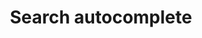---
# This file is a template to document a new component within the GOV.UK Publishing Design Guide website.
layout: component-documentation
sectionKey: Components
eleventyNavigation:
  parent: Components

# Step 1: Duplicate and rename this file to the proposed component you want to include in the Publishing Design Guide website.
# When duplicating and renaming this file use lowercase and replace any spaces with a dash (ie. -)

# Step 2: Set "eleventyExcludeFromCollections" to "false". This will ensure that the code snippet is commented out and this page will be display withinin the Publishing Design Guide.
eleventyExcludeFromCollections: false

# Step 3: Input data points according to fields below to the best of your ability. Any fields without any data points will not be displayed on the website.

# Name of the component
# This is the name of the component (ex. Attachment). It is required to display the title on the page, in the meta data, and in the left-hand navigation menu of the components page.
title: Search autocomplete

# Description of the component
# This briefly describes what the component is. It is required to display the description on the page, and in the <head> meta description.
description: Suggesting search queries in a dropdown as users type in the search bar of GOV.UK

# Embedding the figma file of the component
# This will display a Figma embed on the page.
# To add a Figma embed, copy only the URL within the embed snippet.
figmaLink: #Delete this comment before entering the Figma embed URL of the Figma representaiton of this component.

# When to use this component
# Briefly describe the situation(s) when to use this component.
# You MUST wrap this in single quotation marks (ie. ' '), since markdown can be used to enter this information. To create a heading, use three hashes (ie. ###).
whenToUse:
  'Use search autocomplete when you are dealing with dynamic data and want to reduce typing effort for users and help them formulate search queries by filling in the blanks (think of Google search).'

# When not to use this component
# Briefly describe the situation(s) when not to use this component.
# You MUST wrap this in single quotation marks (ie. ' '), since markdown can be used to enter this information. To create a heading, use three hashes (ie. ###).
whenNotToUse:
  '- Do not use search autocomplete when you are dealing with a limited database and users can easily find what they need with a simple search.  

  - Do not use search autocomplete unless the model is properly trained and you have validated it provides relevant and factually correct suggestions.'

# How the component works
# Briefly descibe how this component works. For instance, listing out what happens when an end-user interacts with this component.
# You MUST wrap this in single quotation marks (ie. ' '), since markdown can be used to enter this information. To create a heading, use three hashes (ie. ###).
howItWorks:
  'The data model behind the autocomplete feature is powered by Google Vertex AI Search, the search product that the Search team launched on GOV.UK in February 2024. This model is trained on anonymised user search queries (from people who have consented to analytics tracking), which Google processes and refines to provide relevant autocomplete suggestions.  
  
  
  The autocomplete suggestions appear underneath the search box after 3 characters have been typed – as suggestions are more relevant after this threshold. The suggested keywords to formulate the new query are highlighted in bold (as it is a standard pattern), and we limit the suggestions to 5 in order to reduce cognitive load and prevent unnecessary scrolling. Selecting a suggestion from the dropdown will update the search query in the search bar and take the user to the search results page – showing results relevant to the selected query.


  ### Useful reads

  - [Launch blog post](https://design-system.service.gov.uk/)

  - [Github page](https://govuk-finder-frontend.herokuapp.com/component-guide/search_with_autocomplete)'
  

# Variations for this component
# List out any variations that exist for this component by providing (1) the name of said variation and (2) a brief description of that variation.
variations:
  # To add additional variations duplicate the the fields below (adhering to the formating) but increase the count by one integer.
  0:
    title: Differences with how search autocomplete is used on the Design System website
    description:
      'The [Design System website](https://design-system.service.gov.uk/) uses search autocomplete in a slightly different way – known internally as the [accessible autocomplete](https://github.com/alphagov/accessible-autocomplete).
      

      <h4 class="govuk-heading-s">Typing and suggestions behaviour</h4>


      On the GOV.UK search autocomplete, a maximum of 5 search query suggestions appear in a dropdown after typing 3 characters. The suggestions show keywords to add to what the user has typed in the search bar. The dropdown pushes the content down to avoid any overlays – which are a problem for screen readers.
      

      On the other hand, on the Design system page autocomplete you get an unlimited amount of results in a dropdown as soon as you type, and the dropdown overlays the content and includes interal scrolling. The search results (which are NOT search query suggestions) match the keywords typed and are populated from a static data list. For example if I type ‘ra‘, I get the result ‘radio buttons‘.


      <h4 class="govuk-heading-s">Styling</h4>


      - The hover state of the GOV.UK search autocomplete uses a light grey background and underline the text – while the hover state used in the design systems uses a blue background and white text. The reason why the Search team made this change is because on GOV.UK sometimes the search autocomplete dropdown sits on top of a blue background (for example on the homepage), which merges with the blue colour on hover and makes the autocomplete suggestions hard to read. For this reason we changed it to a light grey background with text underline, which passed the DAC usability audit.


      - The horizontal grey lines that separate the suggestions in the dropdown have a 15px padding left and right on GOV.UK – while the lines go edge to edge in the Design System search. The extra space added in the GOV.UK variation allows the list of suggestions breathe more, which contributes to having better visual harmony and a feeling of clean design.


      Our suggestion would be to update the Design System hover state and line separators to the how they work on GOV.UK – so they are more consistent.

      
      <h4 class="govuk-heading-s">Accessibility</h4>


      The Design system team recently iterated the way the present search suggestions (Dec 2024) to make it more accessible for users who use accessibility functionalities that enlarge the content on the screen to make it easier to see and read. [Read more about how this](https://github.com/alphagov/govuk-design-system/pull/4220).


      The search autocomplete used on GOV.UK should follow the same approach to improve accessibility and bring consistency.'



# Evidence and insights for this component
# List out all past documentation/supporting material with regards to or realted to this component. It can include (1) past design documentation, (2) research findings, and (3) presentations.
insights:
  # To add additional insights duplicate the the fields below (adhering to the formating) but increase the count by one integer.
  0:
    # A description is REQUIRED in order for this information to render on the page.
    date: June 2024 
    description:
      Pop up research analysis on autocomplete (and filters) – Search team
    title: GOV.UK Search Autocomplete + filters pop up research findings
    link: https://docs.google.com/presentation/d/1Xkhc5ohCzFBwoFcby1CGfX_FwLRrYjIEf9VdgGVbdtE/edit?pli=1#slide=id.g10d42026b8_2_0
    documentFormat: Google Slides
  1:
    # A description is REQUIRED in order for this information to render on the page.
    date: June 2024 
    description:
      Search team desk research analysis on how search is used on GOV.UK (before autocomplete was implemented) – Search team
    title: Site search desk research and analytics findings
    link: https://docs.google.com/presentation/d/1IoupQiEuCLMc-AOEUntGeKwQPIG-cWmnleuHOgujOuI/edit?pli=1#slide=id.g10d42026b8_2_0
    documentFormat: Google Slides
  2:
    # A description is REQUIRED in order for this information to render on the page.
    date: July 2024
    description:
      Design System DAC audit reporting issues with search autocomplete dropdown – Design System team
    title: Autocomplete - Lack of visual cue for results
    link: https://github.com/alphagov/govuk-design-system/issues/4015
    documentFormat: Github


# Accessibilty criteria for this component
# List out the accessibility for this component.
# You MUST wrap this in single quotation marks (ie. ' '), since markdown can be used to enter this information. To create a heading, use three hashes (ie. ###).
accessibilty:
  '[Read accessibility criteria on Github](https://components.publishing.service.gov.uk/component-guide/search_with_autocomplete)'

# Other design systems
# List out all the other design systems that have documented this exact same component. This includes the GOV.UK Design System, along with other UK government departments.
designSystems:
  # To add additional design systems duplicate the the fields below (adhering to the formating) but increase the count by one integer.
  0:
    # Both title and link are REQUIRED in order to display this information on the page.
    title: #Delete this comment before entering the name of the Publishing Design Guide.
    link: #Delete this comment before entering the URL of the corresponding Publishing Design Guide.

# Existing issues with this component
# List of all the issues that are associated with this component, (1) containing the title used to describe the issue on GitHub, and (2) the link to the GitHub issue itself.
issues:
  # To add additional issues duplicate the the fields below (adhering to the formating) but increase the count by one integer.
  0:
    # Both title and link are REQUIRED in order to display this information on the page.
    title: #Delete this comment before entering the title of the GitHub issue.
    link: #Delete this comment before entering the URL of the corresponding GitHub issue.
---